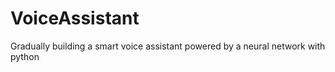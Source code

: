 # VoiceAssistant
 Gradually building a smart voice assistant powered by a neural network with python
